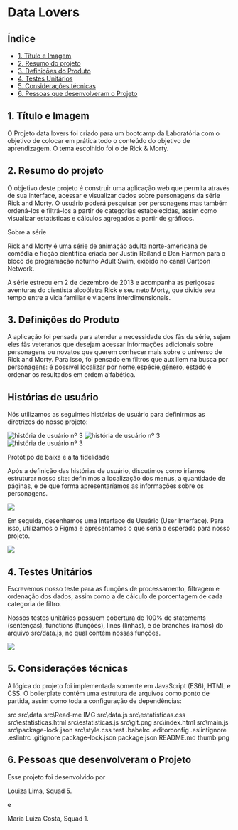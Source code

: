 # Data Lovers

## Índice

- [1. Título e Imagem](#1-título-e-imagem)
- [2. Resumo do projeto](#2-resumo-do-projeto)
- [3. Definições do Produto](#3-definições-do-produto)
- [4. Testes Unitários](#4-testes-unitários)
- [5. Considerações técnicas](#5-considerações-técnicas)
- [6. Pessoas que desenvolveram o Projeto](#6-pessoas-que-desenvolveram-o-projeto)


## 1. Título e Imagem

O Projeto data lovers foi criado para um bootcamp da Laboratória com o objetivo de colocar em prática todo o conteúdo do objetivo de aprendizagem. O tema escolhido foi o de Rick & Morty.


## 2. Resumo do projeto

O objetivo deste projeto é construir uma aplicação web que permita através de sua interface, acessar e visualizar dados sobre personagens da série Rick and Morty. O usuário poderá pesquisar por personagens mas também  ordená-los e filtrá-los a partir de categorias estabelecidas, assim como visualizar estatísticas e cálculos agregados a partir de gráficos.

Sobre a série

Rick and Morty é uma série de animação adulta norte-americana de comédia e ficção científica criada por Justin Roiland e Dan Harmon para o bloco de programação noturno Adult Swim, exibido no canal Cartoon Network.

A série estreou em 2 de dezembro de 2013 e acompanha as perigosas aventuras do cientista alcoólatra Rick e seu neto Morty, que divide seu tempo entre a vida familiar e viagens interdimensionais.

## 3. Definições do Produto

A aplicação foi pensada para atender a necessidade dos fãs da série, sejam eles fãs veteranos que desejam acessar informações adicionais sobre personagens ou novatos que querem conhecer mais sobre o universo de Rick and Morty. Para isso, foi pensado em filtros que auxiliem na busca por personagens: é possível localizar por nome,espécie,gênero, estado e ordenar os resultados em ordem alfabética.


## Histórias de usuário

Nós utilizamos as seguintes histórias de usuário para definirmos as diretrizes do nosso projeto:

<img alt="história de usuário nº 3" src="H.U 1.jpg">
<img alt="história de usuário nº 3" src="H.U 2.jpg">
<img alt="história de usuário nº 3" src="H.U 3.jpg">

Protótipo de baixa e alta fidelidade

Após a definição das histórias de usuário, discutimos como iríamos estruturar nosso site: definimos a localização dos menus, a quantidade de páginas, e de que forma apresentaríamos as informações sobre os personagens.

<img src="img-readme/prototipo_baixa_fidelidade.jpg">

Em seguida, desenhamos  uma Interface de Usuário (User Interface). Para isso, utilizamos o Figma e apresentamos o que seria o esperado para nosso projeto.

<img src="img-readme/prototipo_alta_fidelidade.jpg">

## 4. Testes Unitários

Escrevemos nosso teste para as funções de processamento, filtragem e ordenação dos dados, assim como a de cálculo de porcentagem de cada categoria de filtro. 

Nossos testes unitários possuem cobertura de 100% de statements (sentenças), functions (funções), lines (linhas), e de branches (ramos) do arquivo src/data.js, no qual contém nossas funções.

<img src="teste_100.jpg">


## 5.  Considerações técnicas

A lógica do projeto foi implementada somente em JavaScript (ES6), HTML e CSS. 
O boilerplate contém uma estrutura de arquivos como ponto de partida, assim como toda a configuração de dependências:


src
src\data
src\Read-me IMG
src\data.js
src\estatisticas.css
src\estatisticas.html
src\estatisticas.js
src\git.png
src\index.html
src\main.js
src\package-lock.json
src\style.css
test
.babelrc
.editorconfig
.eslintignore
.eslintrc
.gitignore
package-lock.json
package.json
README.md
thumb.png

## 6. Pessoas que desenvolveram o Projeto

Esse projeto foi desenvolvido por

 Louiza Lima, Squad 5.

e

 Maria Luiza Costa, Squad 1.






